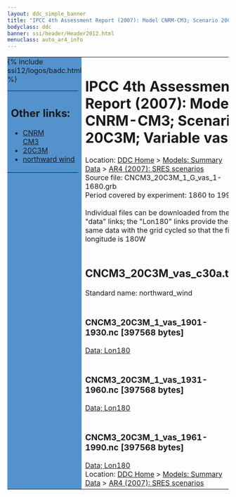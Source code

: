 ```yaml
---
layout: ddc_simple_banner
title: "IPCC 4th Assessment Report (2007): Model CNRM-CM3; Scenario 20C3M; Variable vas"
bodyclass: ddc
banner: ssi/header/Header2012.html
menuclass: auto_ar4_info
---
```



<table width="100%" border="0" cellspacing="0" cellpadding="0" style="border-collapse: collapse;">
<tr style="margin:0;padding:0;border:0;">
<td style="margin:0;padding:0;border:0;height:1pt;width:150pt;background:#5492CD;" valign="top" >

<div id="lh-col2" class="auto_ar4_info">
<table class="menumain" bgcolor="#5492CD" cellspacing="0" width="100%" border="0">
<tr><td>
<h2> Other links:</h2>
<ul>
<li><a href="/auto/ar4/model-CNRM-CM3.html">CNRM<br/>CM3</a></li>
<li><a href="/auto/ar4/scenario-20C3M.html">20C3M</a></li>
<li><a href="/auto/ar4/var-northward_wind.html">northward wind</a></li>
</ul>
</td></tr>
{% include ssi12/logos/badc.html %}
</table>
</div>
</td>
<td><h1>IPCC 4th Assessment Report (2007): Model CNRM-CM3; Scenario 20C3M; Variable vas</h1>

<!-- Breadcrumb1 -->
<div id="breadcrumb1" align="left">
Location: <a href="/index.html">DDC Home</a> > <a href="/sim/gcm_clim/">Models: Summary Data</a>
> <a href="/sim/gcm_clim/SRES_AR4/index.html">AR4 (2007): SRES scenarios</a>
</div>
<!-- End of Breadcrumb1 -->Source file: CNCM3_20C3M_1_G_vas_1-1680.grb
<br/>
Period covered by experiment: 1860 to 1999<br/>
<br/>Individual files can be downloaded from the "data" links; the "Lon180" links provide the same data
         with the grid cycled so that the first longitude is 180W<br/>
<br/><h2>CNCM3_20C3M_vas_c30a.tar</h2>
Standard name: northward_wind<br>
<br/><h3>CNCM3_20C3M_1_vas_1901-1930.nc [397568 bytes]</h3>
<a href="/cgi-bin/downl/ar4_nc/vas/CNCM3_20C3M_1_vas_1901-1930.nc">Data; </a><a href="/cgi-bin/downl/ar4_nc/vas/CNCM3_20C3M_1_vas_1901-1930.cyto180.nc"> Lon180</a><br/>
<br/><h3>CNCM3_20C3M_1_vas_1931-1960.nc [397568 bytes]</h3>
<a href="/cgi-bin/downl/ar4_nc/vas/CNCM3_20C3M_1_vas_1931-1960.nc">Data; </a><a href="/cgi-bin/downl/ar4_nc/vas/CNCM3_20C3M_1_vas_1931-1960.cyto180.nc"> Lon180</a><br/>
<br/><h3>CNCM3_20C3M_1_vas_1961-1990.nc [397568 bytes]</h3>
<a href="/cgi-bin/downl/ar4_nc/vas/CNCM3_20C3M_1_vas_1961-1990.nc">Data; </a><a href="/cgi-bin/downl/ar4_nc/vas/CNCM3_20C3M_1_vas_1961-1990.cyto180.nc"> Lon180</a><br/>
<!-- Breadcrumb2 -->
<div id="breadcrumb2" align="left">
Location: <a href="/index.html">DDC Home</a> > <a href="/sim/gcm_clim/">Models: Summary Data</a>
> <a href="/sim/gcm_clim/SRES_AR4/index.html">AR4 (2007): SRES scenarios</a>
</div>
<!-- End of Breadcrumb2 --></td></tr></table>
